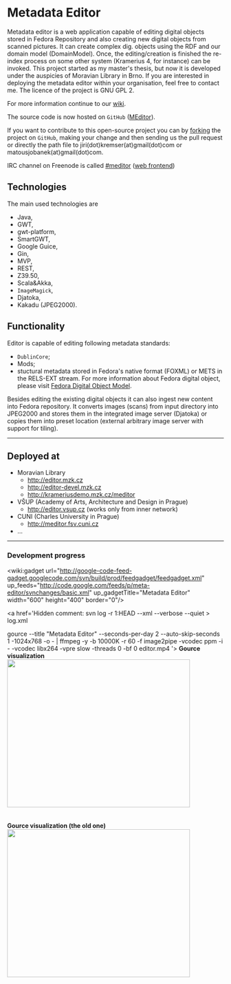# Metadata Editor #
Metadata editor is a web application capable of editing digital objects stored in Fedora Repository and also creating new digital objects from scanned pictures. It can create complex dig. objects using the RDF and our domain model (DomainModel). Once, the editing/creation is finished the re-index process on some other system (Kramerius 4, for instance) can be invoked.
This project started as my master's thesis, but now it is developed under the auspicies of Moravian Library in Brno. If you are interested in deploying the metadata editor within your organisation, feel free to contact me. The licence of the project is GNU GPL 2.

For more information continue to our [wiki](SideBar.md).

The source code is now hosted on `GitHub` ([MEditor](https://github.com/moravianlibrary/MEditor)).

If you want to contribute to this open-source project you can by [forking](https://github.com/moravianlibrary/MEditor/fork_select) the project on `GitHub`, making your change and then sending us the pull request or directly the path file to jiri(dot)kremser(at)gmail(dot)com or matousjobanek(at)gmail(dot)com.

IRC channel on Freenode is called [#meditor](irc://irc.freenode.net/#meditor) ([web frontend](http://webchat.freenode.net/?channels=meditor))

## Technologies ##
The main used technologies are
  * Java,
  * GWT,
  * gwt-platform,
  * SmartGWT,
  * Google Guice,
  * Gin,
  * MVP,
  * REST,
  * Z39.50,
  * Scala&Akka,
  * `ImageMagick`,
  * Djatoka,
  * Kakadu (JPEG2000).

## Functionality ##
Editor is capable of editing following metadata standards:
  * `DublinCore`;
  * Mods;
  * stuctural metadata stored in Fedora's native format (FOXML) or METS in the RELS-EXT stream. For more information about Fedora digital object, please visit [Fedora Digital Object Model](https://wiki.duraspace.org/display/FEDORA35/Fedora+Digital+Object+Model).

Besides editing the existing digital objects it can also ingest new content into Fedora repository. It converts images (scans) from input directory into JPEG2000 and stores them in the integrated image server (Djatoka) or copies them into preset location (external arbitrary image server with support for tiling).


---


## Deployed at ##
  * Moravian Library
    * http://editor.mzk.cz
    * http://editor-devel.mzk.cz
    * http://krameriusdemo.mzk.cz/meditor
  * VŠUP (Academy of Arts, Architecture and Design in Prague)
    * http://editor.vsup.cz (works only from inner network)
  * CUNI (Charles University in Prague)
    * http://meditor.fsv.cuni.cz
  * ...


---


### Development progress ###

<wiki:gadget url="http://google-code-feed-gadget.googlecode.com/svn/build/prod/feedgadget/feedgadget.xml" up\_feeds="http://code.google.com/feeds/p/meta-editor/svnchanges/basic.xml" up\_gadgetTitle="Metadata Editor" width="600" height="400" border="0"/>

<a href='Hidden comment: 
svn log -r 1:HEAD --xml --verbose --quiet > log.xml

gource --title "Metadata Editor" --seconds-per-day 2 --auto-skip-seconds 1 -1024x768 -o - | ffmpeg -y -b 10000K -r 60 -f image2pipe -vcodec ppm -i - -vcodec libx264 -vpre slow -threads 0 -bf 0 editor.mp4
'></a>
**Gource visualization**<br>
<a href='http://www.youtube.com/watch?feature=player_embedded&v=s8FhirfwO6k' target='_blank'><img src='http://img.youtube.com/vi/s8FhirfwO6k/0.jpg' width='425' height=344 /></a><br>
<br> <br>
<b>Gource visualization (the old one)</b><br>
<a href='http://www.youtube.com/watch?feature=player_embedded&v=9F4W8-_mO8A' target='_blank'><img src='http://img.youtube.com/vi/9F4W8-_mO8A/0.jpg' width='425' height=344 /></a><br>
<br>
<br>
